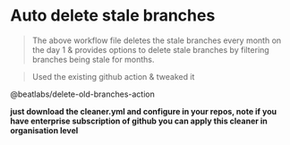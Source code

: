# Auto delete stale branches

> The above workflow file deletes the stale branches every month on the day 1 & provides options to delete stale branches by filtering branches being stale for months.

> Used the existing github action & tweaked it

@beatlabs/delete-old-branches-action

**just download the cleaner.yml and configure in your repos, note if you have enterprise subscription of github you can apply this cleaner in organisation level**



